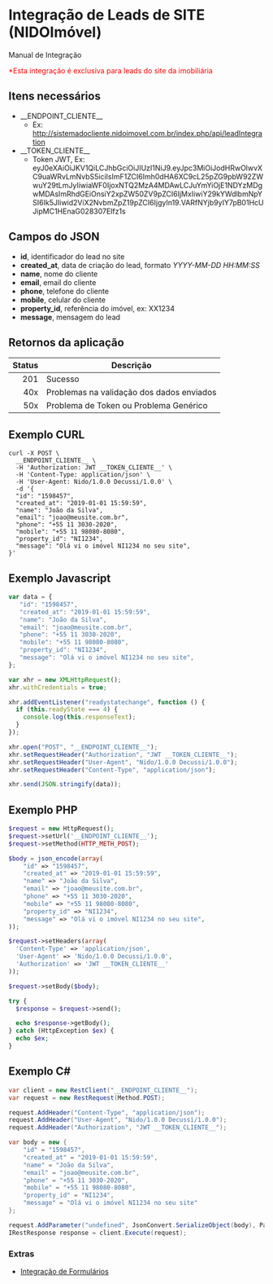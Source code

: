 # Integração de Leads de SITE (NIDOImóvel)
Manual de Integração

<span style="color:red">*Esta integração é exclusiva para leads do site da imobiliária</span>

## Itens necessários
- \_\_ENDPOINT_CLIENTE__
   - Ex: http://sistemadocliente.nidoimovel.com.br/index.php/api/leadIntegration
- \_\_TOKEN_CLIENTE__
   - Token JWT, Ex: eyJ0eXAiOiJKV1QiLCJhbGciOiJIUzI1NiJ9.eyJpc3MiOiJodHRwOlwvXC9uaWRvLmNvbS5iciIsImF1ZCI6Imh0dHA6XC9cL25pZG9pbW92ZWwuY29tLmJyIiwiaWF0IjoxNTQ2MzA4MDAwLCJuYmYiOjE1NDYzMDgwMDAsImRhdGEiOnsiY2xpZW50ZV9pZCI6IjMxIiwiY29kYWdlbmNpYSI6Ik5JIiwid2ViX2NvbmZpZ19pZCI6IjgyIn19.VARfNYjb9yIY7pB01HcUJipMC1HEnaG028307Elfz1s
   
## Campos do JSON
- **id**, identificador do lead no site
- **created_at**, data de criação do lead, formato *YYYY-MM-DD HH:MM:SS*
- **name**, nome do cliente
- **email**, email do cliente
- **phone**, telefone do cliente
- **mobile**, celular do cliente
- **property_id**, referência do imóvel, ex: XX1234
- **message**, mensagem do lead

## Retornos da aplicação
|Status|Descrição|
|-:|-|
|201|Sucesso|
|40x|Problemas na validação dos dados enviados|
|50x|Problema de Token ou Problema Genérico|

## Exemplo CURL
```shell
curl -X POST \
  __ENDPOINT_CLIENTE__ \
  -H 'Authorization: JWT __TOKEN_CLIENTE__' \
  -H 'Content-Type: application/json' \
  -H 'User-Agent: Nido/1.0.0 Decussi/1.0.0' \
  -d '{
  "id": "1598457",
  "created_at": "2019-01-01 15:59:59",
  "name": "João da Silva",
  "email": "joao@meusite.com.br",
  "phone": "+55 11 3030-2020",
  "mobile": "+55 11 98080-8080",
  "property_id": "NI1234",
  "message": "Olá vi o imóvel NI1234 no seu site",
}'
```
## Exemplo Javascript
```javascript
var data = {
   "id": "1598457",
   "created_at": "2019-01-01 15:59:59",
   "name": "João da Silva",
   "email": "joao@meusite.com.br",
   "phone": "+55 11 3030-2020",
   "mobile": "+55 11 98080-8080",
   "property_id": "NI1234",
   "message": "Olá vi o imóvel NI1234 no seu site",
};

var xhr = new XMLHttpRequest();
xhr.withCredentials = true;

xhr.addEventListener("readystatechange", function () {
  if (this.readyState === 4) {
    console.log(this.responseText);
  }
});

xhr.open("POST", "__ENDPOINT_CLIENTE__");
xhr.setRequestHeader("Authorization", "JWT __TOKEN_CLIENTE__");
xhr.setRequestHeader("User-Agent", "Nido/1.0.0 Decussi/1.0.0");
xhr.setRequestHeader("Content-Type", "application/json");

xhr.send(JSON.stringify(data));
```

## Exemplo PHP
```php
$request = new HttpRequest();
$request->setUrl('__ENDPOINT_CLIENTE__');
$request->setMethod(HTTP_METH_POST);

$body = json_encode(array(
    "id" => "1598457",
    "created_at" => "2019-01-01 15:59:59",
    "name" => "João da Silva",
    "email" => "joao@meusite.com.br",
    "phone" => "+55 11 3030-2020",
    "mobile" => "+55 11 98080-8080",
    "property_id" => "NI1234",
    "message" => "Olá vi o imóvel NI1234 no seu site",
));

$request->setHeaders(array(
  'Content-Type' => 'application/json',
  'User-Agent' => 'Nido/1.0.0 Decussi/1.0.0',
  'Authorization' => 'JWT __TOKEN_CLIENTE__'
));

$request->setBody($body);

try {
  $response = $request->send();

  echo $response->getBody();
} catch (HttpException $ex) {
  echo $ex;
}
```

## Exemplo C#
```C#
var client = new RestClient("__ENDPOINT_CLIENTE__");
var request = new RestRequest(Method.POST);

request.AddHeader("Content-Type", "application/json");
request.AddHeader("User-Agent", "Nido/1.0.0 Decussi/1.0.0");
request.AddHeader("Authorization", "JWT __TOKEN_CLIENTE__");

var body = new {
    "id" = "1598457",
    "created_at" = "2019-01-01 15:59:59",
    "name" = "João da Silva",
    "email" = "joao@meusite.com.br",
    "phone" = "+55 11 3030-2020",
    "mobile" = "+55 11 98080-8080",
    "property_id" = "NI1234",
    "message" = "Olá vi o imóvel NI1234 no seu site"
};

request.AddParameter("undefined", JsonConvert.SerializeObject(body), ParameterType.RequestBody);
IRestResponse response = client.Execute(request);
```

### Extras

- [Integração de Formulários](./integracao_formularios.md)
